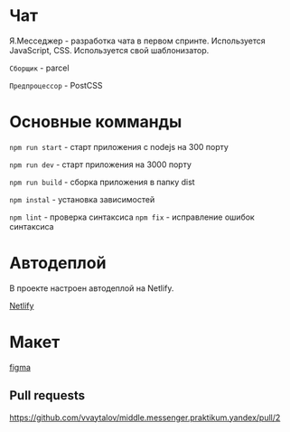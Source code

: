 # Чат

Я.Месседжер - разработка чата в первом спринте. Используется JavaScript, CSS.
Используется свой шаблонизатор.

`Сборщик` - parcel

`Предпроцессор` - PostCSS

# Основные комманды

`npm run start` - старт приложения с nodejs на 300 порту

`npm run dev` - старт приложения на 3000 порту

`npm run build` - сборка приложения в папку dist

`npm instal` - установка зависимостей

`npm lint` - проверка синтаксиса
`npm fix` - исправление ошибок синтаксиса

# Автодеплой

В проекте настроен автодеплой на Netlify.

[Netlify](https://ya-messenger-vvaytalov.netlify.app/auth_signup.html)

# Макет

[figma](<https://www.figma.com/file/DAz7bJDUY3YJiLA1A4Y7O1/Chat-(Copy)?node-id=0%3A1>)

## Pull requests

https://github.com/vvaytalov/middle.messenger.praktikum.yandex/pull/2
